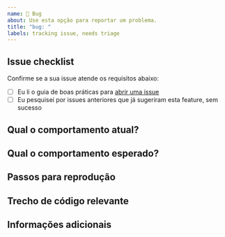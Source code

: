 ```yaml
---
name: 🐛 Bug
about: Use esta opção para reportar um problema.
title: "bug: "
labels: tracking issue, needs triage
---
```


## Issue checklist

Confirme se a sua issue atende os requisitos abaixo:

- [ ] Eu li o guia de boas práticas para [abrir uma issue](https://github.com/exact-magic/.github/.github/CONTRIBUTING.md#criar-uma-issue)
- [ ] Eu pesquisei por issues anteriores que já sugeriram esta feature, sem sucesso

## Qual o comportamento atual?

<!-- Uma descrição clara do bug e como ele se manifesta. -->

## Qual o comportamento esperado?

<!-- Uma descrição clara do que você espera que aconteça. -->

## Passos para reprodução

<!-- Explique de forma detalhada os passos para reproduzir o problema. -->

## Trecho de código relevante

<!-- Se você identificou o trecho de código onde o problema ocorre, cole a referência aqui. -->
<!-- https://github.com/exact-magic/... -->

## Informações adicionais

<!-- Liste outras informações relevantes. Stack traces, issues relacionadas, sugestões de como corrigir, links de referência, etc. -->
